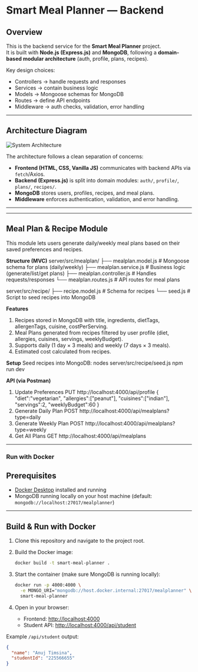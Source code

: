 # Smart Meal Planner — Backend

## Overview

This is the backend service for the **Smart Meal Planner** project.  
It is built with **Node.js (Express.js)** and **MongoDB**, following a **domain-based modular architecture** (auth, profile, plans, recipes).

Key design choices:

- Controllers → handle requests and responses
- Services → contain business logic
- Models → Mongoose schemas for MongoDB
- Routes → define API endpoints
- Middleware → auth checks, validation, error handling

---

## Architecture Diagram

![System Architecture](docs/architecture-diagram.png)

The architecture follows a clean separation of concerns:

- **Frontend (HTML, CSS, Vanilla JS)** communicates with backend APIs via `fetch`/Axios.
- **Backend (Express.js)** is split into domain modules: `auth/`, `profile/`, `plans/`, `recipes/`.
- **MongoDB** stores users, profiles, recipes, and meal plans.
- **Middleware** enforces authentication, validation, and error handling.

---

---

## Meal Plan & Recipe Module

This module lets users generate daily/weekly meal plans based on their saved preferences and recipes.

**Structure (MVC)**
server/src/mealplan/
├── mealplan.model.js # Mongoose schema for plans (daily/weekly)
├── mealplan.service.js # Business logic (generate/list/get plans)
├── mealplan.controller.js # Handles requests/responses
└── mealplan.routes.js # API routes for meal plans

server/src/recipe/
├── recipe.model.js # Schema for recipes
└── seed.js # Script to seed recipes into MongoDB

**Features**

1. Recipes stored in MongoDB with title, ingredients, dietTags, allergenTags, cuisine, costPerServing.
2. Meal Plans generated from recipes filtered by user profile (diet, allergies, cuisines, servings, weeklyBudget).
3. Supports daily (1 day × 3 meals) and weekly (7 days × 3 meals).
4. Estimated cost calculated from recipes.

**Setup**
Seed recipes into MongoDB:
nodes server/src/recipe/seed.js
npm run dev

**API (via Postman)**

1. Update Preferences
   PUT http://localhost:4000/api/profile
   { "diet":"vegetarian", "allergies":["peanut"], "cuisines":["indian"], "servings":2, "weeklyBudget":60 }
2. Generate Daily Plan
   POST http://localhost:4000/api/mealplans?type=daily
3. Generate Weekly Plan
   POST http://localhost:4000/api/mealplans?type=weekly
4. Get All Plans
   GET http://localhost:4000/api/mealplans

---

### Run with Docker

## Prerequisites

- [Docker Desktop](https://www.docker.com/products/docker-desktop) installed and running
- MongoDB running locally on your host machine (default: `mongodb://localhost:27017/mealplanner`)

---

## Build & Run with Docker

1. Clone this repository and navigate to the project root.

2. Build the Docker image:

   ```bash
   docker build -t smart-meal-planner .
   ```

3. Start the container (make sure MongoDB is running locally):

   ```bash
   docker run -p 4000:4000 \
     -e MONGO_URI="mongodb://host.docker.internal:27017/mealplanner" \
     smart-meal-planner
   ```

4. Open in your browser:

   - Frontend: [http://localhost:4000](http://localhost:4000)
   - Student API: [http://localhost:4000/api/student](http://localhost:4000/api/student)

Example `/api/student` output:

```json
{
  "name": "Anuj Timsina",
  "studentId": "225566655"
}
```
